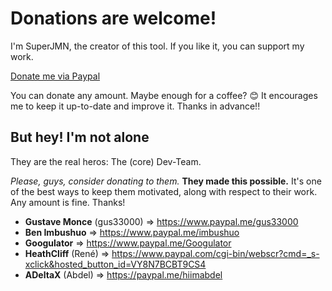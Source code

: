 ﻿# Donations are welcome!
 
I'm SuperJMN, the creator of this tool. If you like it, you can support my work. 

[Donate me via Paypal](http://paypal.me/superjmn)

You can donate any amount. Maybe enough for a coffee? 😊 It encourages me to keep it up-to-date and improve it. Thanks in advance!!



## But hey! I'm not alone
They are the real heros: The (core) Dev-Team.

*Please, guys, consider donating to them.* **They made this possible.** It's one of the best ways to keep them motivated, along with respect to their work. Any amount is fine. Thanks!

- **Gustave Monce** (gus33000) => https://www.paypal.me/gus33000
- **Ben Imbushuo** => https://www.paypal.me/imbushuo
- **Googulator** => https://www.paypal.me/Googulator
- **HeathCliff** (René) => https://www.paypal.com/cgi-bin/webscr?cmd=_s-xclick&hosted_button_id=VY8N7BCBT9CS4
- **ADeltaX** (Abdel) => https://paypal.me/hiimabdel

